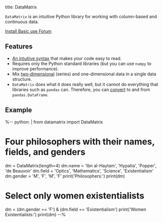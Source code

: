 title: DataMatrix

`DataMatrix` is an intuitive Python library for working with column-based and continuous data.

<div class="btn-group" role="group" aria-label="...">
  <a role="button" class="btn btn-success" href="%url:install%">
		<span class="glyphicon glyphicon-download" aria-hidden="true"></span>
		Install
	 </a>
  <a role="button" class="btn btn-success" href="%url:basic%">
  <span class="glyphicon glyphicon-education" aria-hidden="true"></span>
  	Basic use
  </a>
  <a role="button" class="btn btn-success" href="http://forum.cogsci.nl/">
  <span class="glyphicon glyphicon-comment" aria-hidden="true"></span>
  Forum</a>
</div>


## Features

- [An intuitive syntax](%link:basic%) that makes your code easy to read.
- Requires only the Python standard libraries (but you can use `numpy` to improve performance).
- Mix [two-dimensional](%link:series%) (series) and one-dimensional data in a single data structure.
- `DataMatrix` does what it does really well, but it cannot do everything that libraries such as `pandas` can. Therefore, you can [convert](%link:convert%) to and from `pandas.DataFrame`.


## Example

%--
python: |
 from datamatrix import DataMatrix
 # Four philosophers with their names, fields, and genders
 dm = DataMatrix(length=4)
 dm.name = 'Ibn al-Haytam', 'Hypatia', 'Popper', 'de Beauvoir'
 dm.field = 'Optics', 'Mathematics', 'Science', 'Existentialism'	
 dm.gender = 'M', 'F', 'M', 'F'
 print('Philosophers:')
 print(dm)
 # Select only women existentialists
 dm = (dm.gender == 'F') & (dm.field == 'Existentialism')
 print('Women Existentialists:')
 print(dm)
--%
